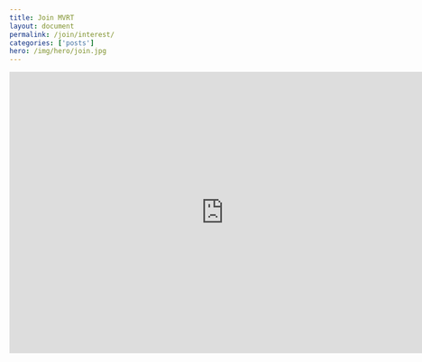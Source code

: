 ```yaml
---
title: Join MVRT
layout: document
permalink: /join/interest/
categories: ['posts']
hero: /img/hero/join.jpg
---
```


<iframe src="https://docs.google.com/forms/d/14jojrWpEYHFkbCSCD7Al3il-l6tj2hQrYr1LrhJ7F4s/viewform?embedded=true" width="760" height="500" frameborder="0" marginheight="0" marginwidth="0">Loading...</iframe>
